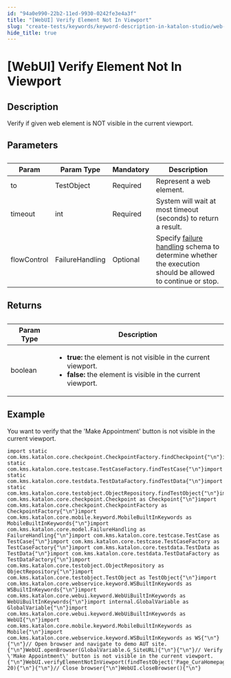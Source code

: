 ```yaml
---
id: "94a0e990-22b2-11ed-9930-0242fe3e4a3f"
title: "[WebUI] Verify Element Not In Viewport"
slug: "create-tests/keywords/keyword-description-in-katalon-studio/web-ui-keywords/webui-verify-element-not-in-viewport"
hide_title: true
---
```


# <a id="id_0" class="anchor_top_offset"/><a id="ariaid-title1" class="anchor_top_offset"/>[WebUI] Verify Element Not In Viewport


## <a id="id_0__id_1" class="anchor_top_offset"/>Description

              
<p xmlns="http://www.w3.org/1999/xhtml" className="p">Verify if given web element is NOT visible in the current   viewport.</p> 
      

## <a id="id_0__id_2" class="anchor_top_offset"/>Parameters

              
<table xmlns="http://www.w3.org/1999/xhtml" className="table anchor_top_offset" id="id_0__d043d79a-2fae-4c2a-81ee-fc4ef55ae6be"><caption /><thead className="thead"><tr className><th className="entry anchor_top_offset" id="id_0__d043d79a-2fae-4c2a-81ee-fc4ef55ae6be__entry__1">Param</th><th className="entry anchor_top_offset" id="id_0__d043d79a-2fae-4c2a-81ee-fc4ef55ae6be__entry__2">Param Type</th><th className="entry anchor_top_offset" id="id_0__d043d79a-2fae-4c2a-81ee-fc4ef55ae6be__entry__3">Mandatory</th><th className="entry anchor_top_offset" id="id_0__d043d79a-2fae-4c2a-81ee-fc4ef55ae6be__entry__4">Description</th></tr></thead><tbody className="tbody"><tr className><td className="entry" headers="id_0__d043d79a-2fae-4c2a-81ee-fc4ef55ae6be__entry__1 id_0__d043d79a-2fae-4c2a-81ee-fc4ef55ae6be__entry__2 id_0__d043d79a-2fae-4c2a-81ee-fc4ef55ae6be__entry__3 id_0__d043d79a-2fae-4c2a-81ee-fc4ef55ae6be__entry__4 ">to</td><td className="entry" headers="id_0__d043d79a-2fae-4c2a-81ee-fc4ef55ae6be__entry__1 id_0__d043d79a-2fae-4c2a-81ee-fc4ef55ae6be__entry__2 id_0__d043d79a-2fae-4c2a-81ee-fc4ef55ae6be__entry__3 id_0__d043d79a-2fae-4c2a-81ee-fc4ef55ae6be__entry__4 ">TestObject</td><td className="entry" headers="id_0__d043d79a-2fae-4c2a-81ee-fc4ef55ae6be__entry__1 id_0__d043d79a-2fae-4c2a-81ee-fc4ef55ae6be__entry__2 id_0__d043d79a-2fae-4c2a-81ee-fc4ef55ae6be__entry__3 id_0__d043d79a-2fae-4c2a-81ee-fc4ef55ae6be__entry__4 ">Required</td><td className="entry" headers="id_0__d043d79a-2fae-4c2a-81ee-fc4ef55ae6be__entry__1 id_0__d043d79a-2fae-4c2a-81ee-fc4ef55ae6be__entry__2 id_0__d043d79a-2fae-4c2a-81ee-fc4ef55ae6be__entry__3 id_0__d043d79a-2fae-4c2a-81ee-fc4ef55ae6be__entry__4 ">Represent a web element.</td></tr><tr className><td className="entry" headers="id_0__d043d79a-2fae-4c2a-81ee-fc4ef55ae6be__entry__1 id_0__d043d79a-2fae-4c2a-81ee-fc4ef55ae6be__entry__2 id_0__d043d79a-2fae-4c2a-81ee-fc4ef55ae6be__entry__3 id_0__d043d79a-2fae-4c2a-81ee-fc4ef55ae6be__entry__4 ">timeout</td><td className="entry" headers="id_0__d043d79a-2fae-4c2a-81ee-fc4ef55ae6be__entry__1 id_0__d043d79a-2fae-4c2a-81ee-fc4ef55ae6be__entry__2 id_0__d043d79a-2fae-4c2a-81ee-fc4ef55ae6be__entry__3 id_0__d043d79a-2fae-4c2a-81ee-fc4ef55ae6be__entry__4 ">int</td><td className="entry" headers="id_0__d043d79a-2fae-4c2a-81ee-fc4ef55ae6be__entry__1 id_0__d043d79a-2fae-4c2a-81ee-fc4ef55ae6be__entry__2 id_0__d043d79a-2fae-4c2a-81ee-fc4ef55ae6be__entry__3 id_0__d043d79a-2fae-4c2a-81ee-fc4ef55ae6be__entry__4 ">Required</td><td className="entry" headers="id_0__d043d79a-2fae-4c2a-81ee-fc4ef55ae6be__entry__1 id_0__d043d79a-2fae-4c2a-81ee-fc4ef55ae6be__entry__2 id_0__d043d79a-2fae-4c2a-81ee-fc4ef55ae6be__entry__3 id_0__d043d79a-2fae-4c2a-81ee-fc4ef55ae6be__entry__4 ">System will wait at most timeout (seconds) to return a         result.</td></tr><tr className><td className="entry" headers="id_0__d043d79a-2fae-4c2a-81ee-fc4ef55ae6be__entry__1 id_0__d043d79a-2fae-4c2a-81ee-fc4ef55ae6be__entry__2 id_0__d043d79a-2fae-4c2a-81ee-fc4ef55ae6be__entry__3 id_0__d043d79a-2fae-4c2a-81ee-fc4ef55ae6be__entry__4 ">flowControl</td><td className="entry" headers="id_0__d043d79a-2fae-4c2a-81ee-fc4ef55ae6be__entry__1 id_0__d043d79a-2fae-4c2a-81ee-fc4ef55ae6be__entry__2 id_0__d043d79a-2fae-4c2a-81ee-fc4ef55ae6be__entry__3 id_0__d043d79a-2fae-4c2a-81ee-fc4ef55ae6be__entry__4 ">FailureHandling</td><td className="entry" headers="id_0__d043d79a-2fae-4c2a-81ee-fc4ef55ae6be__entry__1 id_0__d043d79a-2fae-4c2a-81ee-fc4ef55ae6be__entry__2 id_0__d043d79a-2fae-4c2a-81ee-fc4ef55ae6be__entry__3 id_0__d043d79a-2fae-4c2a-81ee-fc4ef55ae6be__entry__4 ">Optional</td><td className="entry" headers="id_0__d043d79a-2fae-4c2a-81ee-fc4ef55ae6be__entry__1 id_0__d043d79a-2fae-4c2a-81ee-fc4ef55ae6be__entry__2 id_0__d043d79a-2fae-4c2a-81ee-fc4ef55ae6be__entry__3 id_0__d043d79a-2fae-4c2a-81ee-fc4ef55ae6be__entry__4 ">Specify <a className="xref" href="/docs/maintain/configure-failure-handling-settings-in-katalon-studio">failure handling</a> schema to         determine whether the execution should be allowed to continue or         stop.</td></tr></tbody></table> 
      

## <a id="id_0__id_3" class="anchor_top_offset"/>Returns

              
<table xmlns="http://www.w3.org/1999/xhtml" className="table anchor_top_offset" id="id_0__dd6d44f9-874b-4b6e-bfb9-b7992ba9a048"><caption /><thead className="thead"><tr className><th className="entry anchor_top_offset" id="id_0__dd6d44f9-874b-4b6e-bfb9-b7992ba9a048__entry__1">Param Type</th><th className="entry anchor_top_offset" id="id_0__dd6d44f9-874b-4b6e-bfb9-b7992ba9a048__entry__2">Description</th></tr></thead><tbody className="tbody"><tr className><td className="entry" headers="id_0__dd6d44f9-874b-4b6e-bfb9-b7992ba9a048__entry__1 id_0__dd6d44f9-874b-4b6e-bfb9-b7992ba9a048__entry__2 ">boolean</td><td className="entry" headers="id_0__dd6d44f9-874b-4b6e-bfb9-b7992ba9a048__entry__1 id_0__dd6d44f9-874b-4b6e-bfb9-b7992ba9a048__entry__2 ">         <ul className="ul"><li className="li">             <strong className="ph b">true:</strong> the element is not visible in the             current viewport.</li><li className="li">             <strong className="ph b">false:</strong> the element is visible in the current             viewport.</li></ul>       </td></tr></tbody></table> 
      

## <a id="id_0__id_4" class="anchor_top_offset"/>Example

              
<p xmlns="http://www.w3.org/1999/xhtml" className="p">You want to verify that the 'Make Appointment' button   is not visible in the current viewport.</p> 
              
<pre xmlns="http://www.w3.org/1999/xhtml" className="pre codeblock"><code>import static com.kms.katalon.core.checkpoint.CheckpointFactory.findCheckpoint{"\n"}import static com.kms.katalon.core.testcase.TestCaseFactory.findTestCase{"\n"}import static com.kms.katalon.core.testdata.TestDataFactory.findTestData{"\n"}import static com.kms.katalon.core.testobject.ObjectRepository.findTestObject{"\n"}import com.kms.katalon.core.checkpoint.Checkpoint as Checkpoint{"\n"}import com.kms.katalon.core.checkpoint.CheckpointFactory as CheckpointFactory{"\n"}import com.kms.katalon.core.mobile.keyword.MobileBuiltInKeywords as MobileBuiltInKeywords{"\n"}import com.kms.katalon.core.model.FailureHandling as FailureHandling{"\n"}import com.kms.katalon.core.testcase.TestCase as TestCase{"\n"}import com.kms.katalon.core.testcase.TestCaseFactory as TestCaseFactory{"\n"}import com.kms.katalon.core.testdata.TestData as TestData{"\n"}import com.kms.katalon.core.testdata.TestDataFactory as TestDataFactory{"\n"}import com.kms.katalon.core.testobject.ObjectRepository as ObjectRepository{"\n"}import com.kms.katalon.core.testobject.TestObject as TestObject{"\n"}import com.kms.katalon.core.webservice.keyword.WSBuiltInKeywords as WSBuiltInKeywords{"\n"}import com.kms.katalon.core.webui.keyword.WebUiBuiltInKeywords as WebUiBuiltInKeywords{"\n"}import internal.GlobalVariable as GlobalVariable{"\n"}import com.kms.katalon.core.webui.keyword.WebUiBuiltInKeywords as WebUI{"\n"}import com.kms.katalon.core.mobile.keyword.MobileBuiltInKeywords as Mobile{"\n"}import com.kms.katalon.core.webservice.keyword.WSBuiltInKeywords as WS{"\n"}{"\n"}// Open browser and navigate to demo AUT site.{"\n"}WebUI.openBrowser(GlobalVariable.G_SiteURL){"\n"}{"\n"}// Verify \'Make Appointment\' button is not visible in the current viewport.{"\n"}WebUI.verifyElementNotInViewport(findTestObject('Page_CuraHomepage/btn_MakeAppointment'), 20){"\n"}{"\n"}// Close browser{"\n"}WebUI.closeBrowser(){"\n"}</code></pre> 
            
